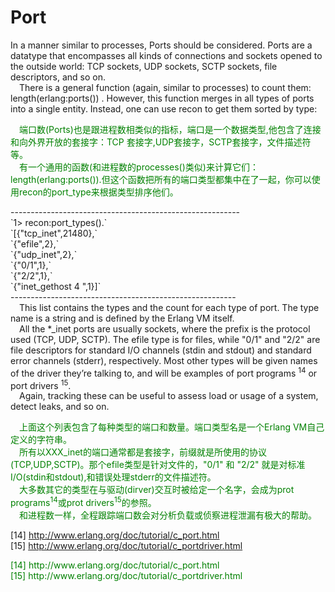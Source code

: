 # Port
In a manner similar to processes, Ports should be considered. Ports are a datatype that
encompasses all kinds of connections and sockets opened to the outside world: TCP sockets,
UDP sockets, SCTP sockets, file descriptors, and so on.<br>
&emsp;There is a general function (again, similar to processes) to count them: length(erlang:ports()) .
However, this function merges in all types of ports into a single entity. Instead, one can
use recon to get them sorted by type:<br>
<p></p> <font color="green">
&emsp;端口数(Ports)也是跟进程数相类似的指标，端口是一个数据类型,他包含了连接和向外界开放的套接字：TCP 套接字,UDP套接字，SCTP套接字，文件描述符等。<br>
&emsp;有一个通用的函数(和进程数的processes()类似)来计算它们：length(erlang:ports()).但这个函数把所有的端口类型都集中在了一起，你可以使用recon的port_type来根据类型排序他们。
</font> <p></p>
---------------------------------------------------------<br>
`1> recon:port_types().`<br>
`[{"tcp_inet",21480},`<br>
`{"efile",2},`<br>
`{"udp_inet",2},`<br>
`{"0/1",1},`<br>
`{"2/2",1},`<br>
`{"inet_gethost 4 ",1}]`<br>
--------------------------------------------------------<br>
&emsp;This list contains the types and the count for each type of port. The type name is a
string and is defined by the Erlang VM itself.<br>
&emsp;All the *_inet ports are usually sockets, where the prefix is the protocol used (TCP,
UDP, SCTP). The efile type is for files, while "0/1" and "2/2" are file descriptors for
standard I/O channels (stdin and stdout) and standard error channels (stderr), respectively.
Most other types will be given names of the driver they’re talking to, and will be
examples of port programs <sup>14</sup> or port drivers <sup>15</sup>.<br>
&emsp;Again, tracking these can be useful to assess load or usage of a system, detect leaks,
and so on.

<p></p><font color="green">
&emsp;上面这个列表包含了每种类型的端口和数量。端口类型名是一个Erlang VM自己定义的字符串。<br>
&emsp;所有以XXX_inet的端口通常都是套接字，前缀就是所使用的协议(TCP,UDP,SCTP)。那个efile类型是针对文件的，"0/1" 和 "2/2" 就是对标准I/O(stdin和stdout),和错误处理stderr的文件描述符。<br>
&emsp;大多数其它的类型在与驱动(dirver)交互时被给定一个名字，会成为prot programs<sup>14</sup>或prot drivers<sup>15</sup>的参照。<br>
&emsp;和进程数一样，全程跟踪端口数会对分析负载或侦察进程泄漏有极大的帮助。
</font> <p></p>

[14] http://www.erlang.org/doc/tutorial/c_port.html<br>
[15] http://www.erlang.org/doc/tutorial/c_portdriver.html

<p></p> <font color="green">
[14] http://www.erlang.org/doc/tutorial/c_port.html<br>
[15] http://www.erlang.org/doc/tutorial/c_portdriver.html
</font> <p></p>

